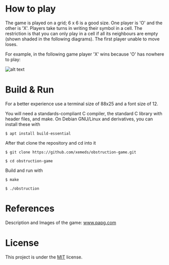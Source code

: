 # How to play

The game is played on a grid; 6 x 6 is a good size. One player is 'O' and the other is 'X'.
Players take turns in writing their symbol in a cell. The restriction is that you can only play in a cell if all its neighbours are empty (shown shaded in the following diagrams).
The first player unable to move loses.

For example, in the following game player 'X' wins because 'O' has nowhere to play:

![alt text](http://www.papg.com/images/Obstruction.gif)

# Build & Run

For a better experience use a terminal size of 88x25 and a font size of 12.

You will need a standards-compliant C compiler, the standard C library with header files, and make. On Debian GNU/Linux and derivatives, you can install these with

	$ apt install build-essential

After that clone the repository and cd into it

	$ git clone https://github.com/xemeds/obstruction-game.git

	$ cd obstruction-game

Build and run with

	$ make

	$ ./obstruction

# References

Description and Images of the game: www.papg.com

# License

This project is under the [MIT](https://github.com/xemeds/obstruction-game/blob/master/LICENSE) license.
